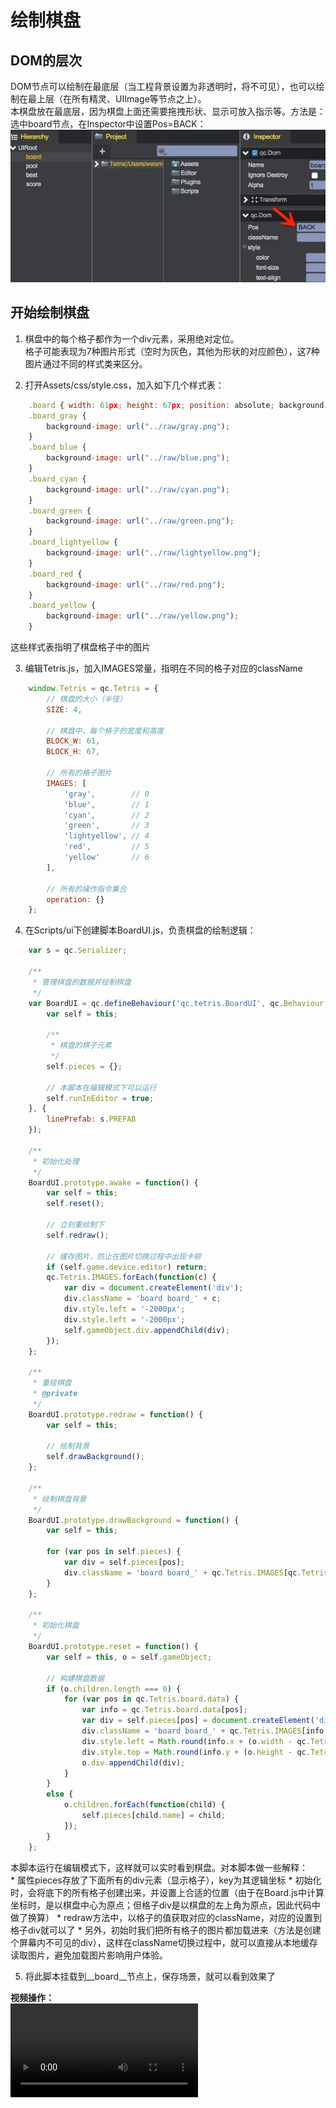 # 绘制棋盘

## DOM的层次
DOM节点可以绘制在最底层（当工程背景设置为非透明时，将不可见），也可以绘制在最上层（在所有精灵、UIImage等节点之上）。  
本棋盘放在最底层，因为棋盘上面还需要拖拽形状、显示可放入指示等。方法是：选中board节点，在Inspector中设置Pos=BACK：  
![Back DOM](../images/back_dom.png)  

## 开始绘制棋盘
1. 棋盘中的每个格子都作为一个div元素，采用绝对定位。  
格子可能表现为7种图片形式（空时为灰色，其他为形状的对应颜色），这7种图片通过不同的样式类来区分。  

2. 打开Assets/css/style.css，加入如下几个样式表：  
````javascript   
	.board { width: 61px; height: 67px; position: absolute; background-repeat: no-repeat; }
	.board_gray {
		background-image: url("../raw/gray.png");
	}
	.board_blue {
		background-image: url("../raw/blue.png");
	}
	.board_cyan {
		background-image: url("../raw/cyan.png");
	}
	.board_green {
		background-image: url("../raw/green.png");
	}
	.board_lightyellow {
		background-image: url("../raw/lightyellow.png");
	}
	.board_red {
		background-image: url("../raw/red.png");
	}
	.board_yellow {
		background-image: url("../raw/yellow.png");
	}
````
这些样式表指明了棋盘格子中的图片

3. 编辑Tetris.js，加入IMAGES常量，指明在不同的格子对应的className
````javascript
	window.Tetris = qc.Tetris = {
	    // 棋盘的大小（半径）
	    SIZE: 4,
	    
	    // 棋盘中，每个格子的宽度和高度
	    BLOCK_W: 61,
	    BLOCK_H: 67,
	    
	    // 所有的格子图片
	    IMAGES: [
	        'gray',        // 0
	        'blue',        // 1
	        'cyan',        // 2
	        'green',       // 3
	        'lightyellow', // 4
	        'red',         // 5
	        'yellow'       // 6
	    ],
	    
	    // 所有的操作指令集合
	    operation: {}
	};
````

4. 在Scripts/ui下创建脚本BoardUI.js，负责棋盘的绘制逻辑：  
````javascript
	var s = qc.Serializer;

	/**
	 * 管理棋盘的数据并绘制棋盘
	 */
	var BoardUI = qc.defineBehaviour('qc.tetris.BoardUI', qc.Behaviour, function() {
	    var self = this;

	    /**
	     * 棋盘的棋子元素
	     */
	    self.pieces = {};

	    // 本脚本在编辑模式下可以运行
	    self.runInEditor = true;
	}, {
	    linePrefab: s.PREFAB
	});

	/**
	 * 初始化处理
	 */
	BoardUI.prototype.awake = function() {
	    var self = this;
	    self.reset();

	    // 立刻重绘制下
	    self.redraw();

	    // 缓存图片，防止在图片切换过程中出现卡顿
	    if (self.game.device.editor) return;
	    qc.Tetris.IMAGES.forEach(function(c) {
	        var div = document.createElement('div');
	        div.className = 'board board_' + c;
	        div.style.left = '-2000px';
	        div.style.left = '-2000px';
	        self.gameObject.div.appendChild(div);
	    });
	};

	/**
	 * 重绘棋盘
	 * @private
	 */
	BoardUI.prototype.redraw = function() {
	    var self = this;

	    // 绘制背景
	    self.drawBackground();
	};

	/**
	 * 绘制棋盘背景
	 */
	BoardUI.prototype.drawBackground = function() {
	    var self = this;

	    for (var pos in self.pieces) {
	        var div = self.pieces[pos];
	        div.className = 'board board_' + qc.Tetris.IMAGES[qc.Tetris.board.data[pos].value];
	    }
	};

	/**
	 * 初始化棋盘
	 */
	BoardUI.prototype.reset = function() {
	    var self = this, o = self.gameObject;

	    // 构建棋盘数据
	    if (o.children.length === 0) {
	        for (var pos in qc.Tetris.board.data) {
	            var info = qc.Tetris.board.data[pos];
	            var div = self.pieces[pos] = document.createElement('div');
	            div.className = 'board board_' + qc.Tetris.IMAGES[info.value];
	            div.style.left = Math.round(info.x + (o.width - qc.Tetris.BLOCK_W) / 2) + 'px';
	            div.style.top = Math.round(info.y + (o.height - qc.Tetris.BLOCK_H) / 2) + 'px';
	            o.div.appendChild(div);
	        }
	    }
	    else {
	        o.children.forEach(function(child) {
	            self.pieces[child.name] = child;
	        });
	    }
	};
````
本脚本运行在编辑模式下，这样就可以实时看到棋盘。对本脚本做一些解释：  
	* 属性pieces存放了下面所有的div元素（显示格子），key为其逻辑坐标
	* 初始化时，会将底下的所有格子创建出来，并设置上合适的位置（由于在Board.js中计算坐标时，是以棋盘中心为原点；但格子div是以棋盘的左上角为原点，因此代码中做了换算）
	* redraw方法中，以格子的值获取对应的className，对应的设置到格子div就可以了
	* 另外，初始时我们把所有格子的图片都加载进来（方法是创建个屏幕内不可见的div），这样在className切换过程中，就可以直接从本地缓存读取图片，避免加载图片影响用户体验。

5. 将此脚本挂载到__board__节点上，保存场景，就可以看到效果了  

__视频操作：__  
<video controls="controls" src="../video/create_board.mp4"></video>

